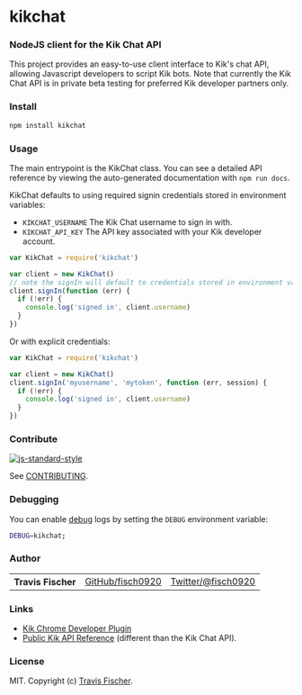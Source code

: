 # kikchat

### NodeJS client for the Kik Chat API

This project provides an easy-to-use client interface to Kik's chat API, allowing Javascript developers to script Kik bots. Note that currently the Kik Chat API is in private beta testing for preferred Kik developer partners only.

### Install

```bash
npm install kikchat
```

### Usage

The main entrypoint is the KikChat class. You can see a detailed API reference by viewing the auto-generated documentation with `npm run docs`.

KikChat defaults to using required signin credentials stored in environment variables:

- `KIKCHAT_USERNAME` The Kik Chat username to sign in with.
- `KIKCHAT_API_KEY`  The API key associated with your Kik developer account.

```javascript
var KikChat = require('kikchat')

var client = new KikChat()
// note the signIn will default to credentials stored in environment variables
client.signIn(function (err) {
  if (!err) {
    console.log('signed in', client.username)
  }
})
```

Or with explicit credentials:

```javascript
var KikChat = require('kikchat')

var client = new KikChat()
client.signIn('myusername', 'mytoken', function (err, session) {
  if (!err) {
    console.log('signed in', client.username)
  }
})
```

### Contribute

[![js-standard-style](https://cdn.rawgit.com/feross/standard/master/badge.svg)](https://github.com/feross/standard)

See [CONTRIBUTING](https://github.com/fisch0920/kikchat/blob/master/CONTRIBUTING.md).

### Debugging

You can enable [debug](https://www.npmjs.com/package/debug) logs by setting the `DEBUG` environment variable:

```bash
DEBUG=kikchat;
```

### Author

<table><tbody>
<tr><th align="left">Travis Fischer</th><td><a href="https://github.com/fisch0920">GitHub/fisch0920</a></td><td><a href="http://twitter.com/fisch0920">Twitter/@fisch0920</a></td></tr>
</tbody></table>

### Links

- [Kik Chrome Developer Plugin](https://chrome.google.com/webstore/detail/kik-developer-tools/occbnccdhakfaomkhhdkmmknjbghmllm)
- [Public Kik API Reference](http://dev.kik.com/docs) (different than the Kik Chat API).

### License

MIT. Copyright (c) [Travis Fischer](https://github.com/fisch0920).
